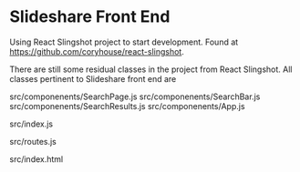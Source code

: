 # Slideshare Front End

Using React Slingshot project to start development. Found at https://github.com/coryhouse/react-slingshot.

There are still some residual classes in the project from React Slingshot. All classes pertinent to Slideshare front end
are

src/componenents/SearchPage.js
src/componenents/SearchBar.js
src/componenents/SearchResults.js
src/componenents/App.js

src/index.js

src/routes.js

src/index.html